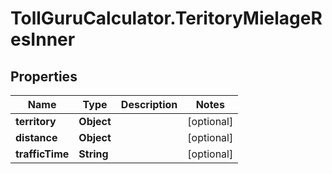 # TollGuruCalculator.TeritoryMielageResInner

## Properties
Name | Type | Description | Notes
------------ | ------------- | ------------- | -------------
**territory** | **Object** |  | [optional] 
**distance** | **Object** |  | [optional] 
**trafficTime** | **String** |  | [optional] 

